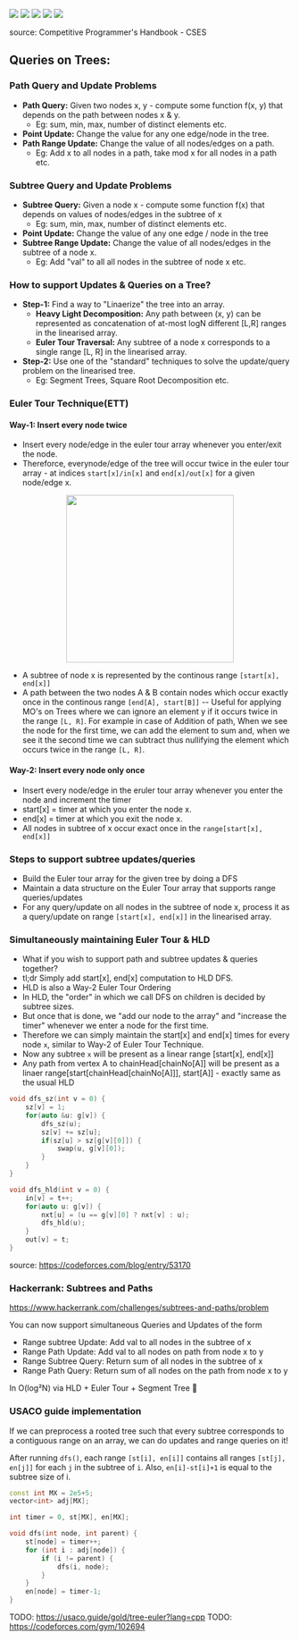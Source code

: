 ![](images/ett_1.png)
![](images/ett_2.png)
![](images/ett_3.png)
![](images/ett_4.png)
![](images/ett_5.png)

source: Competitive Programmer's Handbook - CSES

## Queries on Trees:

### Path Query and Update Problems
* **Path Query:** Given two nodes x, y - compute some function f(x, y) that depends on the path between nodes x & y.
  * Eg: sum, min, max, number of distinct elements etc.
* **Point Update:** Change the value for any one edge/node in the tree.
* **Path Range Update:** Change the value of all nodes/edges on a path.
  * Eg: Add x to all nodes in a path, take mod x for all nodes in a path etc.  

### Subtree Query and Update Problems
* **Subtree Query:** Given a node x - compute some function f(x) that depends on values of nodes/edges in the subtree of x
  * Eg: sum, min, max, number of distinct elements etc.
* **Point Update:** Change the value of any one edge / node in the tree
* **Subtree Range Update:** Change the value of all nodes/edges in the subtree of a node x.
  * Eg: Add "val" to all all nodes in the subtree of node x etc. 

### How to support Updates & Queries on a Tree?

* **Step-1:** Find a way to "Linaerize" the tree into an array.
  * **Heavy Light Decomposition:** Any path between (x, y) can be represented as concatenation of at-most logN different [L,R] ranges in the linearised array.
  * **Euler Tour Traversal:** Any subtree of a node x corresponds to a single range [L, R] in the linearised array.
* **Step-2:** Use one of the "standard" techniques to solve the update/query problem on the linearised tree.
  * Eg: Segment Trees, Square Root Decomposition etc. 

### Euler Tour Technique(ETT)

#### Way-1: Insert every node twice
* Insert every node/edge in the euler tour array whenever you enter/exit the node.
* Thereforce, everynode/edge of the tree will occur twice in the euler tour array - at indices `start[x]/in[x]` and `end[x]/out[x]` for a given node/edge x.

<p align="center"><img src="images/ett_6.png" width=300></p>

* A subtree of node x is represented by the continous range `[start[x], end[x]]`
* A path between the two nodes A & B contain nodes which occur exactly once in the continous range `[end[A], start[B]]` -- Useful for applying MO's on Trees where we can ignore an element y if it occurs twice in the range `[L, R]`. For example in case of Addition of path, When we see the node for the first time, we can add the element to sum and, when we see it the second time we can subtract thus nullifying the element which occurs twice in the range `[L, R]`.

#### Way-2: Insert every node only once
* Insert every node/edge in the eruler tour array whenever you enter the node and increment the timer
* start[x] = timer at which you enter the node x.
* end[x] = timer at which you exit the node x.
* All nodes in subtree of x occur exact once in the `range[start[x], end[x]]`

### Steps to support subtree updates/queries
* Build the Euler tour array for the given tree by doing a DFS
* Maintain a data structure on the Euler Tour array that supports range queries/updates
* For any query/update on all nodes in the subtree of node x, process it as a query/update on range `[start[x], end[x]]` in the linearised array.

### Simultaneously maintaining Euler Tour & HLD
* What if you wish to support path and subtree updates & queries together?
* tl;dr Simply add start[x], end[x] computation to HLD DFS.
* HLD is also a Way-2 Euler Tour Ordering
* In HLD, the "order" in which we call DFS on children is decided by subtree sizes.
* But once that is done, we "add our node to the array" and "increase the timer" whenever we enter a node for the first time.
* Therefore we can simply maintain the start[x] and end[x] times for every node `x`, similar to Way-2 of Euler Tour Technique.
* Now any subtree `x` will be present as a linear range [start[x], end[x]]
* Any path from vertex A to chainHead[chainNo[A]] will be present as a linaer range[start[chainHead[chainNo[A]]], start[A]] - exactly same as the usual HLD

```cpp
void dfs_sz(int v = 0) {
    sz[v] = 1;
    for(auto &u: g[v]) {
        dfs_sz(u);
        sz[v] += sz[u];
        if(sz[u] > sz[g[v][0]]) {
            swap(u, g[v][0]);
        }
    }
}

void dfs_hld(int v = 0) {
    in[v] = t++;
    for(auto u: g[v]) {
        nxt[u] = (u == g[v][0] ? nxt[v] : u);
        dfs_hld(u);
    }
    out[v] = t;
}
```

source: https://codeforces.com/blog/entry/53170

### Hackerrank: Subtrees and Paths

https://www.hackerrank.com/challenges/subtrees-and-paths/problem

You can now support simultaneous Queries and Updates of the form
* Range subtree Update: Add val to all nodes in the subtree of x
* Range Path Update: Add val to all nodes on path from node x to y
* Range Subtree Query: Return sum of all nodes in the subtree of x
* Range Path Query: Return sum of all nodes on the path from node x to y

In O(log²N) via HLD + Euler Tour + Segment Tree 🚀

### USACO guide implementation

If we can preprocess a rooted tree such that every subtree corresponds to a contiguous range on an array, we can do updates and range queries on it!

After running `dfs()`, each range `[st[i], en[i]]` contains all ranges `[st[j], en[j]]` for each `j` in the subtree of `i`. Also, `en[i]-st[i]+1` is equal to the subtree size of i.

```cpp
const int MX = 2e5+5;
vector<int> adj[MX];

int timer = 0, st[MX], en[MX];

void dfs(int node, int parent) {	
    st[node] = timer++;	
    for (int i : adj[node]) {
        if (i != parent) {
            dfs(i, node);		
        }	
    }
    en[node] = timer-1;
}
```
TODO: https://usaco.guide/gold/tree-euler?lang=cpp
TODO: https://codeforces.com/gym/102694
